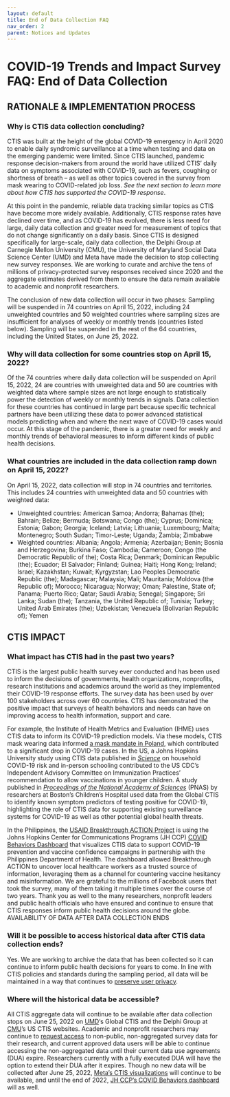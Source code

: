 ```yaml
---
layout: default
title: End of Data Collection FAQ
nav_order: 2
parent: Notices and Updates
---
```


# COVID-19 Trends and Impact Survey FAQ: End of Data Collection 

## RATIONALE & IMPLEMENTATION PROCESS 

### Why is CTIS data collection concluding?
CTIS was built at the height of the global COVID-19 emergency in April 2020 to enable daily syndromic surveillance at a time when testing and data on the emerging pandemic were limited. Since CTIS launched, pandemic response decision-makers from around the world have utilized CTIS’ daily data on symptoms associated with COVID-19, such as fevers, coughing or shortness of breath – as well as other topics covered in the survey from mask wearing to COVID-related job loss. *See the next section to learn more about how CTIS has supported the COVID-19 response*.

At this point in the pandemic, reliable data tracking similar topics as CTIS have become more widely available. Additionally, CTIS response rates have declined over time, and as COVID-19 has evolved, there is less need for large, daily data collection and greater need for measurement of topics that do not change significantly on a daily basis. Since CTIS is designed specifically for large-scale, daily data collection, the Delphi Group at Carnegie Mellon University (CMU), the University of Maryland Social Data Science Center (UMD) and Meta have made the decision to stop collecting new survey responses. We are working to curate and archive the tens of millions of privacy-protected survey responses received since 2020 and the aggregate estimates derived from them to ensure the data remain available to academic and nonprofit researchers.

The conclusion of new data collection will occur in two phases:
Sampling will be suspended in 74 countries on April 15, 2022, including 24 unweighted countries and 50 weighted countries where sampling sizes are insufficient for analyses of weekly or monthly trends (countries listed below). 
Sampling will be suspended in the rest of the 64 countries, including the United States, on June 25, 2022. 

### Why will data collection for some countries stop on April 15, 2022?
Of the 74 countries where daily data collection will be suspended on April 15, 2022, 24 are countries with unweighted data and 50 are countries with weighted data where sample sizes are not large enough to statistically power the detection of weekly or monthly trends in signals. Data collection for these countries has continued in large part because specific technical partners have been utilizing these data to power advanced statistical models predicting when and where the next wave of COVID-19 cases would occur. At this stage of the pandemic, there is a greater need for weekly and monthly trends of behavioral measures to inform different kinds of public health decisions. 

### What countries are included in the data collection ramp down on April 15, 2022?
On April 15, 2022, data collection will stop in 74 countries and territories. This includes 24 countries with unweighted data and 50 countries with weighted data:
- Unweighted countries: American Samoa; Andorra; Bahamas (the); Bahrain; Belize; Bermuda; Botswana; Congo (the); Cyprus; Dominica; Estonia; Gabon; Georgia; Iceland; Latvia; Lithuania; Luxembourg; Malta; Montenegro; South Sudan; Timor-Leste; Uganda; Zambia; Zimbabwe
- Weighted countries: Albania; Angola; Armenia; Azerbaijan; Benin; Bosnia and Herzegovina; Burkina Faso; Cambodia; Cameroon; Congo (the Democratic Republic of the); Costa Rica; Denmark; Dominican Republic (the); Ecuador; El Salvador; Finland; Guinea; Haiti; Hong Kong; Ireland; Israel; Kazakhstan; Kuwait; Kyrgyzstan; Lao Peoples Democratic Republic (the); Madagascar; Malaysia; Mali; Mauritania; Moldova (the Republic of); Morocco; Nicaragua; Norway; Oman; Palestine, State of; Panama; Puerto Rico; Qatar; Saudi Arabia; Senegal; Singapore; Sri Lanka; Sudan (the); Tanzania, the United Republic of; Tunisia; Turkey; United Arab Emirates (the); Uzbekistan; Venezuela (Bolivarian Republic of); Yemen

## CTIS IMPACT

### What impact has CTIS had in the past two years?
CTIS is the largest public health survey ever conducted and has been used to inform the decisions of governments, health organizations, nonprofits, research institutions and academics around the world as they implemented their COVID-19 response efforts. The survey data has been used by over 100 stakeholders across over 60 countries. CTIS has demonstrated the positive impact that surveys of health behaviors and needs can have on improving access to health information, support and care. 

For example, the Institute of Health Metrics and Evaluation (IHME) uses CTIS data to inform its COVID-19 prediction models. Via these models, CTIS mask wearing data informed [a mask mandate in Poland](https://scontent-atl3-1.xx.fbcdn.net/v/t39.8562-6/239409865_949264702522493_1292335916807550455_n.pdf?_nc_cat=106&ccb=1-5&_nc_sid=ae5e01&_nc_ohc=-e4DmQpaV94AX-57y2C&_nc_ht=scontent-atl3-1.xx&oh=00_AT8LeGMwJErh4Yfglm0ldVtg5tdVfFvGQFHbSFxfJ2HOFw&oe=6251EB4B), which contributed to a significant drop in COVID-19 cases. In the US, a Johns Hopkins University study using CTIS data published in [*Science*](https://www.science.org/doi/10.1126/science.abh2939) on household COVID-19 risk and in-person schooling contributed to the US CDC’s Independent Advisory Committee on Immunization Practices’ recommendation to allow vaccinations in younger children. A study published in [*Proceedings of the National Academy of Sciences*](https://www.pnas.org/doi/10.1073/pnas.2111455118) (PNAS) by researchers at Boston’s Children’s Hospital used data from the Global CTIS to identify known symptom predictors of testing positive for COVID-19, highlighting the role of CTIS data for supporting existing surveillance systems for COVID-19 as well as other potential global health threats.

In the Philippines, the [USAID Breakthrough ACTION Project](https://www.youtube.com/watch?v=Zg7o9_R9JHw&t=3s) is using the Johns Hopkins Center for Communications Programs (JH CCP) [COVID Behaviors Dashboard](https://covidbehaviors.org/) that visualizes CTIS data to support COVID-19 prevention and vaccine confidence campaigns in partnership with the Philippines Department of Health. The dashboard allowed Breakthrough ACTION to uncover local healthcare workers as a trusted source of information, leveraging them as a channel for countering vaccine hesitancy and misinformation.
We are grateful to the millions of Facebook users that took the survey, many of them taking it multiple times over the course of two years. Thank you as well to the many researchers, nonprofit leaders and public health officials who have ensured and continue to ensure that CTIS responses inform public health decisions around the globe. 
AVAILABILITY OF DATA AFTER DATA COLLECTION ENDS

### Will it be possible to access historical data after CTIS data collection ends?
Yes. We are working to archive the data that has been collected so it can continue to inform public health decisions for years to come. In line with CTIS policies and standards during the sampling period, all data will be maintained in a way that continues to [preserve user privacy](https://dataforgood.facebook.com/covid-survey/survey-and-map-data). 

### Where will the historical data be accessible?
All CTIS aggregate data will continue to be available after data collection stops on June 25, 2022 on [UMD](https://covidmap.umd.edu/)‘s Global CTIS and the Delphi Group at [CMU](https://delphi.cmu.edu/covidcast/indicator/?date=20210318&sensor=fb-survey-smoothed_wcovid_vaccinated_appointment_or_accept)’s US CTIS websites. Academic and nonprofit researchers may continue to [request access](https://dataforgood.facebook.com/dfg/docs/covid-19-trends-and-impact-survey-request-for-data-access) to non-public, non-aggregated survey data for their research, and current approved data users will be able to continue accessing the non-aggregated data until their current data use agreements (DUA) expire. Researchers currently with a fully executed DUA will have the option to extend their DUA after it expires. Though no new data will be collected after June 25, 2022, [Meta’s CTIS visualizations](https://dataforgood.facebook.com/covid-survey/?date=2021-03-02&dates=2021-01-02_2021-02-27&region=WORLD) will continue to be available, and until the end of 2022, [JH CCP’s COVID Behaviors dashboard](https://covidbehaviors.org/) will as well.